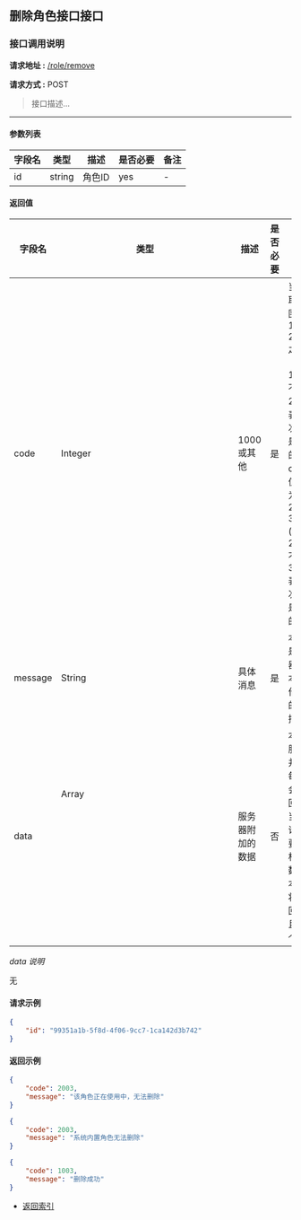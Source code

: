## 删除角色接口接口

### 接口调用说明

__请求地址 :__ [/role/remove](#)

__请求方式 :__ POST

> 接口描述...

--------------------------------------

#### 参数列表

|字段名|类型|描述|是否必要|备注|
|-|-|-|-|-|
|id|string|角色ID|yes|-|


#### 返回值

|字段名|类型|描述|是否必要|备注|
|-|-|-|-|-|
|code|Integer|1000 或其他|是|当code取值范围为 1000 - 2000 之间时（包含1000, 不包含2000）表示此次操作是成功的。当code取值范围为 2000 - 3000 (包含2000, 不包含3000)表示此次操作是失败的|
|message|String|具体消息|是|本字段是服务器对于本次操作结果的消息描述|
|data|Array<Object>|服务器附加的数据|否|本字段服务器并不是每次都会返回，大当每次请求需要返回相应的数据时本字段将会返回，并且是一个数组|

_data 说明_

无


#### 请求示例

```json
{
	"id": "99351a1b-5f8d-4f06-9cc7-1ca142d3b742"
}
```

#### 返回示例

```json
{
    "code": 2003,
    "message": "该角色正在使用中，无法删除"
}

{
    "code": 2003,
    "message": "系统内置角色无法删除"
}

{
    "code": 1003,
    "message": "删除成功"
}

```

* [返回索引](../readme.md)
